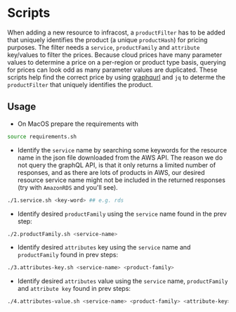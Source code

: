 # Scripts

When adding a new resource to infracost, a `productFilter` has to be added that uniquely identifies the product (a unique `productHash`) for pricing purposes. The filter needs a `service`, `productFamily` and `attribute` key/values to filter the prices. Because cloud prices have many parameter values to determine a price on a per-region or product type basis, querying for prices can look odd as many parameter values are duplicated. These scripts help find the correct price by using [graphqurl](https://github.com/hasura/graphqurl) and `jq` to determe the `productFilter` that uniquely identifies the product.

## Usage

* On MacOS prepare the requirements with 
```sh
source requirements.sh
```

* Identify the `service` name by searching some keywords for the resource name in the json file downloaded from the AWS API. The reason we do not query the graphQL API, is that it only returns a limited number of responses, and as there are lots of products in AWS, our desired resource service name might not be included in the returned responses (try with `AmazonRDS` and you'll see).

```sh
./1.service.sh <key-word> ## e.g. rds
```

* Identify desired `productFamily` using the `service` name found in the prev step:

```sh
./2.productFamily.sh <service-name>
```

* Identify desired `attributes` key using the `service` name and `productFamily` found in prev steps:

```sh
./3.attributes-key.sh <service-name> <product-family>
```

* Identify desired `attributes` value using the `service` name, `productFamily` and `attribute key` found in prev steps:

```sh
./4.attributes-value.sh <service-name> <product-family> <attribute-key>
```
